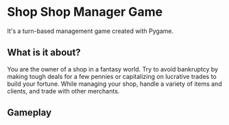 # Shop Shop Manager Game
It's a turn-based management game created with Pygame.

## What is it about?
You are the owner of a shop in a fantasy world. Try to avoid bankruptcy by making tough deals for a few pennies or capitalizing on lucrative trades to build your fortune. While managing your shop, handle a variety of items and clients, and trade with other merchants.

## Gameplay


